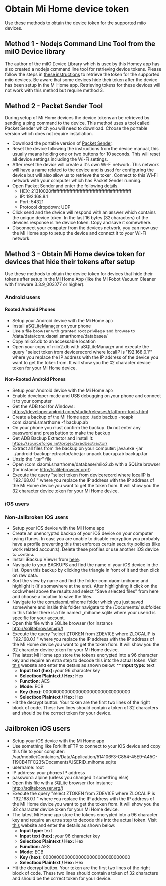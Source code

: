 # Obtain Mi Home device token
Use these methods to obtain the device token for the supported miio devices.

## Method 1 - Nodejs Command Line Tool from the miIO Device library
The author of the miIO Device Library which is used by this Homey app has also created a nodejs command line tool for retrieving device tokens. Please follow the steps in [these instructions](https://github.com/aholstenson/miio/blob/master/docs/management.md) to retrieve the token for the supported miio devices. Be aware that some devices hide their token after the device has been setup in the Mi Home app. Retrieving tokens for these devices will not work with this method but require method 3.

## Method 2 - Packet Sender Tool
During setup of Mi Home devices the device tokens an be retrieved by sending a ping command to the device. This method uses a tool called Packet Sender which you will need to download. Choose the portable version which does not require installation.
* Download the portable version of [Packet Sender](https://packetsender.com/download).
* Reset the device following the instructions from the device manual, this usually means holding one or two buttons for 10 seconds. This will reset all device settings including the Wi-Fi settings.
* After reset the device will create a it's own Wi-Fi network. This network will have a name related to the device and is used for configuring the device but will also allow us to retrieve the token. Connect to this Wi-Fi network with your computer which has Packet Sender running.
* Open Packet Sender and enter the following details.
    * HEX: 21310020ffffffffffffffffffffffffffffffffffffffffffffffffffffffff
    * IP: 192.168.8.1
    * Port: 54321
    * Protocol dropdown: UDP
* Click send and the device will respond with an answer which contains the unique device token. In the last 16 bytes (32 characters) of the devices response is the device token. Copy and save it somewhere.
* Disconnect your computer from the devices network, you can now use the Mi Home app to setup the device and connect it to your Wi-Fi network.

## Method 3 - Obtain Mi Home device token for devices that hide their tokens after setup
Use these methods to obtain the device token for devices that hide their tokens after setup in the Mi Home App (like the Mi Robot Vacuum Cleaner with firmware 3.3.9_003077 or higher).

### Android users
#### Rooted Android Phones
* Setup your Android device with the Mi Home app
* Install [aSQLiteManager](https://play.google.com/store/apps/details?id=dk.andsen.asqlitemanager) on your phone
* Use a file browser with granted root privilege and browse to /data/data/com.xiaomi.smarthome/databases/
* Copy miio2.db to an accessable location
* Open your copy of miio2.db with aSQLiteManager and execute the query "select token from devicerecord where localIP is '192.168.0.1'" where you replace the IP address with the IP address of the device you want to get the token from. It will show you the 32 character device token for your Mi Home device.

#### Non-Rooted Android Phones
* Setup your Android device with the Mi Home app
* Enable developer mode and USB debugging on your phone and connect it to your computer
* Get the ADB tool for Windows: https://developer.android.com/studio/releases/platform-tools.html
* Create a backup of the Mi Home app: .\adb backup -noapk com.xiaomi.smarthome -f backup.ab
* On your phone you must confirm the backup. Do not enter any password and press button to make the backup
* Get ADB Backup Extractor and install it: https://sourceforge.net/projects/adbextractor/
* Extract all files from the backup on your computer: java.exe -jar ../android-backup-extractor/abe.jar unpack backup.ab backup.tar
* Unzip the ".tar" file
* Open /com.xiaomi.smarthome/database/miio2.db with a SQLite browser (for instance http://sqlitebrowser.org/)
* Execute the query "select token from devicerecord where localIP is '192.168.0.1'" where you replace the IP address with the IP address of the Mi Home device you want to get the token from. It will show you the 32 character device token for your Mi Home device.

### iOS users
### Non-Jailbroken iOS users
* Setup your iOS device with the Mi Home app
* Create an unencrypted backup of your iOS device on your computer using iTunes. In case you are unable to disable encryption you probably have a profile preventing this that enforces certain security policies (like work related accounts). Delete these profiles or use another iOS device to continu.
* Install iBackup Viewer from [here](http://www.imactools.com/iphonebackupviewer/).
* Navigate to your BACKUPS and find the name of your iOS device in the list. Open this backup by clicking the triangle in front of it and then click on raw data.
* Sort the view by name and find the folder com.xiaomi.mihome and highlight it (it's somewhere at the end). After highlighting it click on the cockwheel above the results and select "Save selected files" from here and choose a location to save the files.
* Navigate to the com.xiaomi.mihome folder which you just saved somewhere and inside this folder navigate to the /Documents/ subfolder. In this folder there is a file named <userid>_mihome.sqlite where your userid is specific for your account.
* Open this file with a SQLite browser (for instance http://sqlitebrowser.org/)
* Execute the query "select ZTOKEN from ZDEVICE where ZLOCALIP is '192.168.0.1'" where you replace the IP address with the IP address of the Mi Home device you want to get the token from. It will show you the 32 character device token for your Mi Home device.
* The latest Mi Home app store the tokens encrypted into a 96 character key and require an extra step to decode this into the actual token. Visit [this](http://aes.online-domain-tools.com/) website and enter the details as shown below:
** __Input type:__ text
    * __Input text (hex):__ your 96 character key
    * __Selectbox Plaintext / Hex:__ Hex
    * __Function:__ AES
    * __Mode:__ ECB
    * __Key (hex):__ 00000000000000000000000000000000
    * __Selectbox Plaintext / Hex:__ Hex
* Hit the decrypt button. Your token are the first two lines of the right block of code. These two lines should contain a token of 32 characters and should be the correct token for your device.

## Jailbroken iOS users
* Setup your iOS device with the Mi Home app
* Use something like Forklift sFTP to connect to your iOS device and copy this file to your computer: /var/mobile/Containers/Data/Application/514106F3-C854-45E9-A45C-119CB4FFC235/Documents/USERID_mihome.sqlite
 * username: root
 * IP address: your phones IP address
 * password: alpine (unless you changed it something else)
* Open this file with a SQLite browser (for instance http://sqlitebrowser.org/)
* Execute the query "select ZTOKEN from ZDEVICE where ZLOCALIP is '192.168.0.1'" where you replace the IP address with the IP address of the Mi Home device you want to get the token from. It will show you the 32 character device token for your Mi Home device.
* The latest Mi Home app store the tokens encrypted into a 96 character key and require an extra step to decode this into the actual token. Visit [this](http://aes.online-domain-tools.com/) website and enter the details as shown below:
    * __Input type:__ text
    * __Input text (hex):__ your 96 character key
    * __Selectbox Plaintext / Hex:__ Hex
    * __Function:__ AES
    * __Mode:__ ECB
    * __Key (hex):__ 00000000000000000000000000000000
    * __Selectbox Plaintext / Hex:__ Hex
* Hit the decrypt button. Your token are the first two lines of the right block of code. These two lines should contain a token of 32 characters and should be the correct token for your device.
